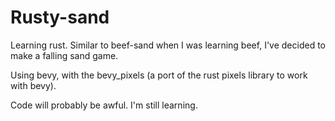 # Rusty-sand

Learning rust. Similar to beef-sand when I was learning beef, I've decided to make a falling sand game.


Using bevy, with the bevy_pixels (a port of the rust pixels library to work with bevy).

Code will probably be awful. I'm still learning.
